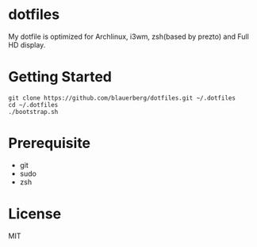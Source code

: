# dotfiles

My dotfile is optimized for Archlinux, i3wm, zsh(based by prezto) and Full HD display.

# Getting Started

```
git clone https://github.com/blauerberg/dotfiles.git ~/.dotfiles
cd ~/.dotfiles
./bootstrap.sh
```

# Prerequisite

- git
- sudo
- zsh

# License

MIT